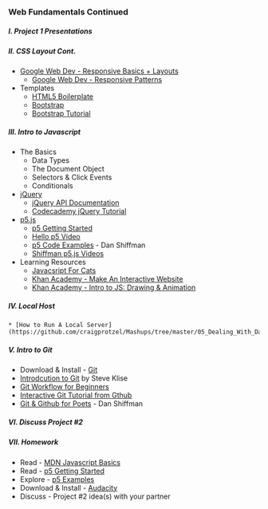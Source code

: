 ### Web Fundamentals Continued

##### I. Project 1 Presentations

##### II. CSS Layout Cont.
* [Google Web Dev - Responsive Basics + Layouts](https://developers.google.com/web/fundamentals/design-and-ui/responsive/)
	* [Google Web Dev - Responsive Patterns](https://developers.google.com/web/fundamentals/design-and-ui/responsive/patterns/?hl=en)
* Templates
	* [HTML5 Boilerplate](html5boilerplate.com)
	* [Bootstrap](http://getbootstrap.com/2.3.2/)
	* [Bootstrap Tutorial](http://www.sitepoint.com/twitter-bootstrap-tutorial-handling-complex-designs/)

##### III. Intro to Javascript
* The Basics   
	* Data Types
	* The Document Object
	* Selectors & Click Events
	* Conditionals
* [jQuery](http://jquery.com/)  
	* [jQuery API Documentation](http://api.jquery.com/)
	* [Codecademy jQuery Tutorial](http://www.codecademy.com/en/tracks/jquery)
* [p5.js](https://p5js.org)
	* [p5 Getting Started](http://p5js.org/get-started/)
	* [Hello p5 Video](http://hello.p5js.org/")
	* [p5 Code Examples](https://github.com/shiffman/LearningProcessing-p5.js) - Dan Shiffman
	* [Shiffman p5.js Videos](https://www.youtube.com/user/shiffman/playlists?sort=dd&view=50&shelf_id=14)
* Learning Resources
	* [Javacsript For Cats](http://jsforcats.com/)
	* [Khan Academy - Make An Interactive Website](https://www.codecademy.com/skills/make-an-interactive-website)
	* [Khan Academy - Intro to JS: Drawing & Animation](https://www.khanacademy.org/computing/computer-programming/programming)

##### IV. Local Host
	* [How to Run A Local Server](https://github.com/craigprotzel/Mashups/tree/master/05_Dealing_With_Data/Local_Server)

##### V. Intro to Git
* Download & Install - [Git](http://git-scm.com/downloads)
* [Introdcution to Git](http://sklise.com/2012/09/22/introduction-to-git/) by Steve Klise
* [Git Workflow for Beginners](http://sklise.com/2012/10/07/git-workflow-beginner/)
* [Interactive Git Tutorial from Gthub](http://try.github.io/levels/1/challenges/1)
* [Git & Github for Poets](https://www.youtube.com/playlist?list=PLRqwX-V7Uu6ZF9C0YMKuns9sLDzK6zoiV) - Dan Shiffman

##### VI. Discuss Project #2

##### VII. Homework
* Read - [MDN Javascript Basics](https://developer.mozilla.org/en-US/Learn/Getting_started_with_the_web/JavaScript_basics)
* Read - [p5 Getting Started](http://p5js.org/get-started/)  
* Explore - [p5 Examples](http://p5js.org/examples/)
* Download & Install - [Audacity](http://www.audacityteam.org/download/)
* Discuss - Project #2 idea(s) with your partner
